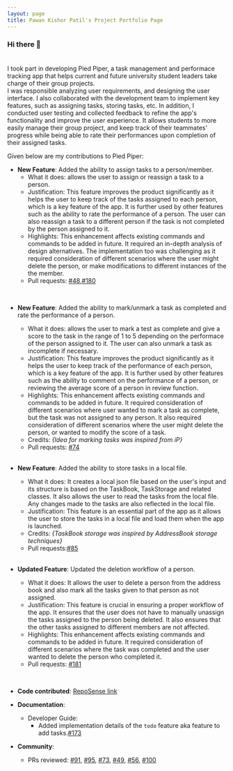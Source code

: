 ```yaml
---
layout: page
title: Pawan Kishor Patil's Project Portfolio Page
---
```


### Hi there 👋 <br><br>
I took part in developing Pied Piper, a task management and performace tracking app that helps current and future university student
leaders take charge of their group projects. <br>
I was responsible analyzing user requirements, and designing the user interface. I also collaborated with the development team to implement key features, such as assigning tasks, storing tasks, etc. In addition, I conducted user testing and collected feedback to refine the app's functionality and improve the user experience. It allows students to more easily manage their group project, and keep track of their teammates' progress while being able to rate their performances upon completion of their assigned tasks.



Given below are my contributions to Pied Piper:

* **New Feature**: Added the ability to assign tasks to a person/member.
  * What it does: allows the user to assign or reassign a task to a person.
  * Justification: This feature improves the product significantly as it helps the user to keep track of the tasks assigned to each person, which is a key feature of the app. It is further used by other features such as the ability to rate the performance of a person. The user can also reassign a task to a different person if the task is not completed by the person assigned to it.
  * Highlights: This enhancement affects existing commands and commands to be added in future. It required an in-depth analysis of design alternatives. The implementation too was challenging as it required consideration of different scenarios where the user might delete the person, or make modifications to different instances of the the member. 
  * Pull requests: [\#48](https://github.com/AY2223S2-CS2103T-W15-3/tp/pull/48),[\#180](https://github.com/AY2223S2-CS2103T-W15-3/tp/pull/180)

<br>

* **New Feature**: Added the ability to mark/unmark a task as completed and rate the performance of a person.
  * What it does: allows the user to mark a test as complete and give a score to the task in the range of 1 to 5 depending on the performace of the person assigned to it. The user can also unmark a task as incomplete if necessary.
  * Justification: This feature improves the product significantly as it helps the user to keep track of the performance of each person, which is a key feature of the app. It is further used by other features such as the ability to comment on the performance of a person, or reviewing the average score of a person in review function.
  * Highlights: This enhancement affects existing commands and commands to be added in future. It required consideration of different scenarios where user wanted to mark a task as complete, but the task was not assigned to any person. It also required consideration of different scenarios where the user might delete the person, or wanted to modify the score of a task. 
  * Credits: *{Idea for marking tasks was inspired from iP}*
  * Pull requests: [\#74](https://github.com/AY2223S2-CS2103T-W15-3/tp/pull/74)

  <br>

* **New Feature**: Added the ability to store tasks in a local file.
  * What it does: It creates a local json file based on the user's input and its structure is based on the TaskBook, TaskStorage and related classes. It also allows the user to read the tasks from the local file. Any changes made to the tasks are also reflected in the local file.
  * Justification: This feature is an essential part of the app as it allows the user to store the tasks in a local file and load them when the app is launched.
   * Credits: *{TaskBook storage was inspired by AddressBook storage techniques}* 
  * Pull requests:[\#85](https://github.com/AY2223S2-CS2103T-W15-3/tp/pull/85)

  <br>

* **Updated Feature**: Updated the deletion workflow of a person.
  * What it does: It allows the user to delete a person from the address book and also mark all the tasks given to that person as not assigned.
  * Justification: This feature is crucial in ensuring a proper workflow of the app. It ensures that the user does not have to manually unassign the tasks assigned to the person being deleted. It also ensures that the other tasks assigned to different members are not affected.
  * Highlights: This enhancement affects existing commands and commands to be added in future. It required consideration of different scenarios where the task was completed and the user wanted to delete the person who completed it.
  * Pull requests: [\#181](https://github.com/AY2223S2-CS2103T-W15-3/tp/pull/181)

<br>

* **Code contributed**: [RepoSense link](https://nus-cs2103-ay2223s2.github.io/tp-dashboard/?search=&sort=groupTitle&sortWithin=title&timeframe=commit&mergegroup=&groupSelect=groupByRepos&breakdown=true&checkedFileTypes=docs~functional-code~test-code~other&since=2023-02-17&tabOpen=true&tabType=authorship&tabAuthor=PawanPatil19&tabRepo=AY2223S2-CS2103T-W15-3%2Ftp%5Bmaster%5D&authorshipIsMergeGroup=false&authorshipFileTypes=docs~functional-code~test-code~other&authorshipIsBinaryFileTypeChecked=false&authorshipIsIgnoredFilesChecked=false)

* **Documentation**:
  * Developer Guide:
    * Added implementation details of the `todo` feature aka feature to add tasks.[\#173](https://github.com/AY2223S2-CS2103T-W15-3/tp/pull/173)

* **Community**:
  * PRs reviewed: [\#91](https://github.com/AY2223S2-CS2103T-W15-3/tp/pull/91), [\#95](https://github.com/AY2223S2-CS2103T-W15-3/tp/pull/95), [\#73](https://github.com/AY2223S2-CS2103T-W15-3/tp/pull/73), [\#49](https://github.com/AY2223S2-CS2103T-W15-3/tp/pull/49), [\#56](https://github.com/AY2223S2-CS2103T-W15-3/tp/pull/56), [\#100](https://github.com/AY2223S2-CS2103T-W15-3/tp/pull/100)
